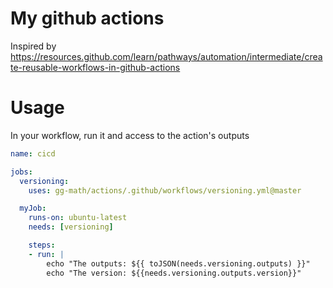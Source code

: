 # My github actions

Inspired by https://resources.github.com/learn/pathways/automation/intermediate/create-reusable-workflows-in-github-actions

# Usage

In your workflow, run it and access to the action's outputs

``` yml
name: cicd

jobs:
  versioning:
    uses: gg-math/actions/.github/workflows/versioning.yml@master

  myJob:
    runs-on: ubuntu-latest
    needs: [versioning]

    steps:
    - run: |
        echo "The outputs: ${{ toJSON(needs.versioning.outputs) }}"
        echo "The version: ${{needs.versioning.outputs.version}}"
```
